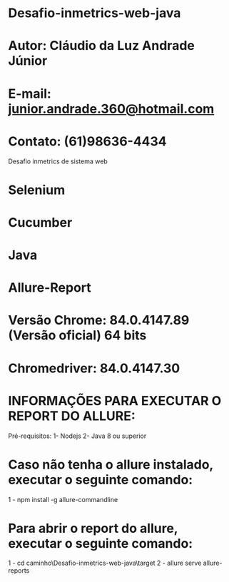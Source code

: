 # Desafio-inmetrics-web-java
# Autor: Cláudio da Luz Andrade Júnior
# E-mail: junior.andrade.360@hotmail.com
# Contato: (61)98636-4434

Desafio inmetrics de sistema web
# Selenium
# Cucumber
# Java
# Allure-Report
# Versão Chrome: 84.0.4147.89 (Versão oficial) 64 bits 
# Chromedriver: 84.0.4147.30 

# INFORMAÇÕES PARA EXECUTAR O REPORT DO ALLURE:
Pré-requisitos:
1- Nodejs
2- Java 8 ou superior

# Caso não tenha o allure instalado, executar o seguinte comando:
1 - npm install -g allure-commandline

# Para abrir o report do allure, executar o seguinte comando:
1 - cd caminho\Desafio-inmetrics-web-java\target
2 - allure serve allure-reports
